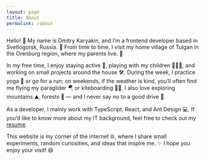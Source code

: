 ```yaml
---
layout: page
title: About 
permalink: /about
---
```


Hello! 👋 My name is Dmitry Karyakin, and I’m a frontend developer based in Svetlogorsk, Russia. 🌊 From time to time, I visit my home village of Tulgan in the Orenburg region, where my parents live. 🏡  

In my free time, I enjoy staying active 🏃, playing with my children 👨‍👧‍👦, and working on small projects around the house 🛠️. During the week, I practice yoga 🧘 or go for a run; on weekends, if the weather is kind, you’ll often find me flying my paraglider 🪂 or kiteboarding 🏄‍♂️. I also love exploring mountains ⛰️, forests 🌲 — and I never say no to a good drive 🚗.  

As a developer, I mainly work with TypeScript, React, and Ant Design 💻. If you’d like to know more about my IT background, feel free to check out my [resume](/resume.md).  

This website is my corner of the internet 🌐, where I share small experiments, random curiosities, and ideas that inspire me. ✨ I hope you enjoy your visit! 😄  
